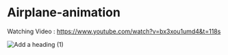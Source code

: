 # Airplane-animation

Watching Video : https://www.youtube.com/watch?v=bx3xou1umd4&t=118s

![Add a heading (1)](https://github.com/user-attachments/assets/890de062-d088-4528-806a-80c0800ef6fe)
